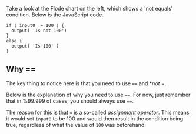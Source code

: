 Take a look at the Flode chart on the left, which shows a 'not equals' condition. Below is the JavaScript code.

```javscript
if ( input0 != 100 ) {
  output( 'Is not 100')
}
else {
  output( 'Is 100' )
}
```


## Why ==
The key thing to notice here is that you need to use `==` and **not* =.

Below is the explanation of why you need to use `==`. For now, just remember that in %99.999 of cases, you should always use `==`.

The reason for this is that `=` is a so-called *assignment operator*. This means it would set `input0` to be 100 and would then result in the condition being true, regardless of what the value of `100` was beforehand.
